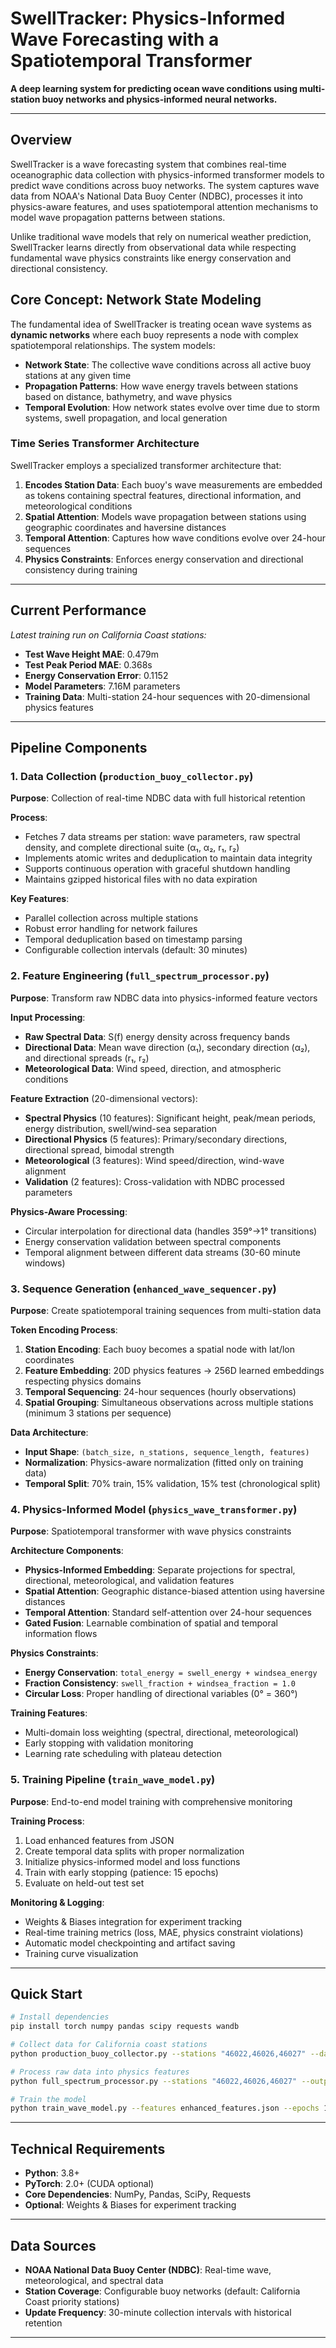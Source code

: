 # SwellTracker: Physics-Informed Wave Forecasting with a Spatiotemporal Transformer

**A deep learning system for predicting ocean wave conditions using multi-station buoy networks and physics-informed neural networks.**

---

## Overview

SwellTracker is a wave forecasting system that combines real-time oceanographic data collection with physics-informed transformer models to predict wave conditions across buoy networks. The system captures wave data from NOAA's National Data Buoy Center (NDBC), processes it into physics-aware features, and uses spatiotemporal attention mechanisms to model wave propagation patterns between stations.

Unlike traditional wave models that rely on numerical weather prediction, SwellTracker learns directly from observational data while respecting fundamental wave physics constraints like energy conservation and directional consistency.

## Core Concept: Network State Modeling

The fundamental idea of SwellTracker is treating ocean wave systems as **dynamic networks** where each buoy represents a node with complex spatiotemporal relationships. The system models:

- **Network State**: The collective wave conditions across all active buoy stations at any given time
- **Propagation Patterns**: How wave energy travels between stations based on distance, bathymetry, and wave physics
- **Temporal Evolution**: How network states evolve over time due to storm systems, swell propagation, and local generation

### Time Series Transformer Architecture

SwellTracker employs a specialized transformer architecture that:

1. **Encodes Station Data**: Each buoy's wave measurements are embedded as tokens containing spectral features, directional information, and meteorological conditions
2. **Spatial Attention**: Models wave propagation between stations using geographic coordinates and haversine distances
3. **Temporal Attention**: Captures how wave conditions evolve over 24-hour sequences
4. **Physics Constraints**: Enforces energy conservation and directional consistency during training

---

## Current Performance

*Latest training run on California Coast stations:*
- **Test Wave Height MAE**: 0.479m 
- **Test Peak Period MAE**: 0.368s
- **Energy Conservation Error**: 0.1152
- **Model Parameters**: 7.16M parameters
- **Training Data**: Multi-station 24-hour sequences with 20-dimensional physics features

---

## Pipeline Components

### 1. Data Collection (`production_buoy_collector.py`)

**Purpose**: Collection of real-time NDBC data with full historical retention

**Process**:
- Fetches 7 data streams per station: wave parameters, raw spectral density, and complete directional suite (α₁, α₂, r₁, r₂)
- Implements atomic writes and deduplication to maintain data integrity
- Supports continuous operation with graceful shutdown handling
- Maintains gzipped historical files with no data expiration

**Key Features**:
- Parallel collection across multiple stations
- Robust error handling for network failures
- Temporal deduplication based on timestamp parsing
- Configurable collection intervals (default: 30 minutes)

### 2. Feature Engineering (`full_spectrum_processor.py`)

**Purpose**: Transform raw NDBC data into physics-informed feature vectors

**Input Processing**:
- **Raw Spectral Data**: S(f) energy density across frequency bands
- **Directional Data**: Mean wave direction (α₁), secondary direction (α₂), and directional spreads (r₁, r₂)
- **Meteorological Data**: Wind speed, direction, and atmospheric conditions

**Feature Extraction** (20-dimensional vectors):
- **Spectral Physics** (10 features): Significant height, peak/mean periods, energy distribution, swell/wind-sea separation
- **Directional Physics** (5 features): Primary/secondary directions, directional spread, bimodal strength
- **Meteorological** (3 features): Wind speed/direction, wind-wave alignment
- **Validation** (2 features): Cross-validation with NDBC processed parameters

**Physics-Aware Processing**:
- Circular interpolation for directional data (handles 359°→1° transitions)
- Energy conservation validation between spectral components
- Temporal alignment between different data streams (30-60 minute windows)

### 3. Sequence Generation (`enhanced_wave_sequencer.py`)

**Purpose**: Create spatiotemporal training sequences from multi-station data

**Token Encoding Process**:
1. **Station Encoding**: Each buoy becomes a spatial node with lat/lon coordinates
2. **Feature Embedding**: 20D physics features → 256D learned embeddings respecting physics domains
3. **Temporal Sequencing**: 24-hour sequences (hourly observations) 
4. **Spatial Grouping**: Simultaneous observations across multiple stations (minimum 3 stations per sequence)

**Data Architecture**:
- **Input Shape**: `(batch_size, n_stations, sequence_length, features)`
- **Normalization**: Physics-aware normalization (fitted only on training data)
- **Temporal Split**: 70% train, 15% validation, 15% test (chronological split)

### 4. Physics-Informed Model (`physics_wave_transformer.py`)

**Purpose**: Spatiotemporal transformer with wave physics constraints

**Architecture Components**:

- **Physics-Informed Embedding**: Separate projections for spectral, directional, meteorological, and validation features
- **Spatial Attention**: Geographic distance-biased attention using haversine distances
- **Temporal Attention**: Standard self-attention over 24-hour sequences  
- **Gated Fusion**: Learnable combination of spatial and temporal information flows

**Physics Constraints**:
- **Energy Conservation**: `total_energy = swell_energy + windsea_energy`
- **Fraction Consistency**: `swell_fraction + windsea_fraction = 1.0`
- **Circular Loss**: Proper handling of directional variables (0° = 360°)

**Training Features**:
- Multi-domain loss weighting (spectral, directional, meteorological)
- Early stopping with validation monitoring
- Learning rate scheduling with plateau detection

### 5. Training Pipeline (`train_wave_model.py`)

**Purpose**: End-to-end model training with comprehensive monitoring

**Training Process**:
1. Load enhanced features from JSON
2. Create temporal data splits with proper normalization
3. Initialize physics-informed model and loss functions
4. Train with early stopping (patience: 15 epochs)
5. Evaluate on held-out test set

**Monitoring & Logging**:
- Weights & Biases integration for experiment tracking
- Real-time training metrics (loss, MAE, physics constraint violations)
- Automatic model checkpointing and artifact saving
- Training curve visualization

---

## Quick Start

```bash
# Install dependencies
pip install torch numpy pandas scipy requests wandb

# Collect data for California coast stations
python production_buoy_collector.py --stations "46022,46026,46027" --data-dir [directory]

# Process raw data into physics features  
python full_spectrum_processor.py --stations "46022,46026,46027" --output enhanced_features.json

# Train the model
python train_wave_model.py --features enhanced_features.json --epochs 100
```

---

## Technical Requirements

- **Python**: 3.8+
- **PyTorch**: 2.0+ (CUDA optional)
- **Core Dependencies**: NumPy, Pandas, SciPy, Requests
- **Optional**: Weights & Biases for experiment tracking

---

## Data Sources

- **NOAA National Data Buoy Center (NDBC)**: Real-time wave, meteorological, and spectral data
- **Station Coverage**: Configurable buoy networks (default: California Coast priority stations)
- **Update Frequency**: 30-minute collection intervals with historical retention

---


